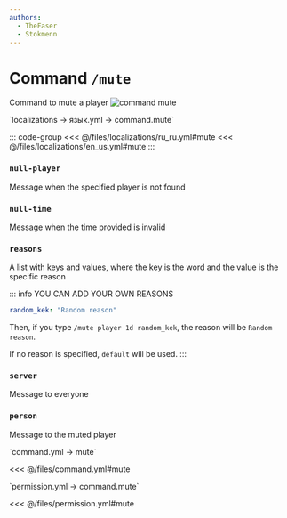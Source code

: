 ```yaml
---
authors:
  - TheFaser
  - Stokmenn
---
```


# Command `/mute`

Command to mute a player
![command mute](/commandmute.png)

[//]: # (localization)
<!--@include: @/parts/words.md#localization-->
<!--@include: @/parts/words.md#path--> `localizations → язык.yml → command.mute`

<!--@include: @/parts/words.md#default-->

::: code-group
<<< @/files/localizations/ru_ru.yml#mute
<<< @/files/localizations/en_us.yml#mute
:::

### `null-player`

Message when the specified player is not found

### `null-time`

Message when the time provided is invalid

### `reasons`

A list with keys and values, where the key is the word and the value is the specific reason

::: info YOU CAN ADD YOUR OWN REASONS
```yaml
random_kek: "Random reason"
```
Then, if you type `/mute player 1d random_kek`, the reason will be `Random reason`.

If no reason is specified, `default` will be used.
:::

### `server`

Message to everyone

### `person`

Message to the muted player

[//]: # (command.yml)
<!--@include: @/parts/words.md#setting-->
<!--@include: @/parts/words.md#path--> `command.yml → mute`

<!--@include: @/parts/words.md#default-->
<<< @/files/command.yml#mute

<!--@include: @/parts/enable.md-->
<!--@include: @/parts/suggestOfflinePlayers.md-->
<!--@include: @/parts/range.md-->
<!--@include: @/parts/aliases.md-->
<!--@include: @/parts/destination.md-->
<!--@include: @/parts/cooldown.md-->
<!--@include: @/parts/sound.md-->

[//]: # (permission.yml)
<!--@include: @/parts/words.md#permission-->
<!--@include: @/parts/words.md#path--> `permission.yml → command.mute`

<!--@include: @/parts/words.md#default-->
<<< @/files/permission.yml#mute

<!--@include: @/parts/permission/permissionTier3.md-->
<!--@include: @/parts/permission/cooldown.md-->
<!--@include: @/parts/permission/sound.md-->